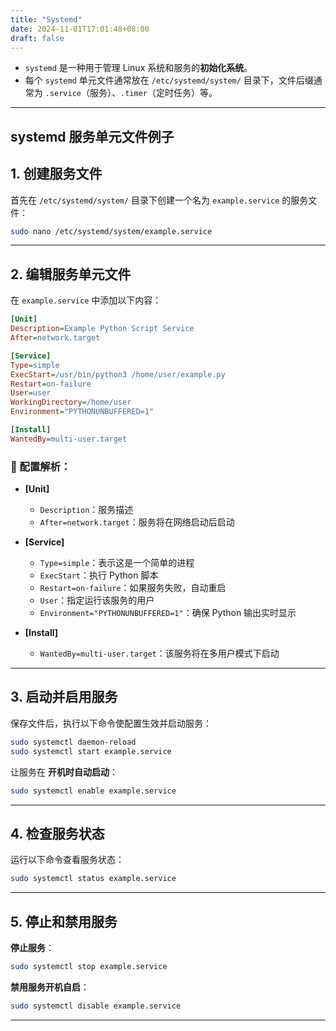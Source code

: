 ```yaml
---
title: "Systemd"
date: 2024-11-01T17:01:48+08:00
draft: false
---
```


- `systemd` 是一种用于管理 Linux 系统和服务的**初始化系统**。
- 每个 `systemd` 单元文件通常放在 `/etc/systemd/system/` 目录下，文件后缀通常为 `.service`（服务）、`.timer`（定时任务）等。

---

## systemd 服务单元文件例子

## 1. 创建服务文件

首先在 `/etc/systemd/system/` 目录下创建一个名为 `example.service` 的服务文件：

```bash
sudo nano /etc/systemd/system/example.service
```

---

## 2. 编辑服务单元文件

在 `example.service` 中添加以下内容：

```ini
[Unit]
Description=Example Python Script Service
After=network.target

[Service]
Type=simple
ExecStart=/usr/bin/python3 /home/user/example.py
Restart=on-failure
User=user
WorkingDirectory=/home/user
Environment="PYTHONUNBUFFERED=1"

[Install]
WantedBy=multi-user.target
```

### 📌 配置解析：

- **[Unit]**
    - `Description`：服务描述
    - `After=network.target`：服务将在网络启动后启动

- **[Service]**

    - `Type=simple`：表示这是一个简单的进程
    - `ExecStart`：执行 Python 脚本
    - `Restart=on-failure`：如果服务失败，自动重启
    - `User`：指定运行该服务的用户
    - `Environment="PYTHONUNBUFFERED=1"`：确保 Python 输出实时显示

- **[Install]**
    - `WantedBy=multi-user.target`：该服务将在多用户模式下启动

---

## 3. 启动并启用服务

保存文件后，执行以下命令使配置生效并启动服务：

```bash
sudo systemctl daemon-reload
sudo systemctl start example.service
```

让服务在 **开机时自动启动**：

```bash
sudo systemctl enable example.service
```

---

## 4. 检查服务状态

运行以下命令查看服务状态：

```bash
sudo systemctl status example.service
```

---

## 5. 停止和禁用服务

**停止服务**：

```bash
sudo systemctl stop example.service
```

**禁用服务开机自启**：

```bash
sudo systemctl disable example.service
```

---



